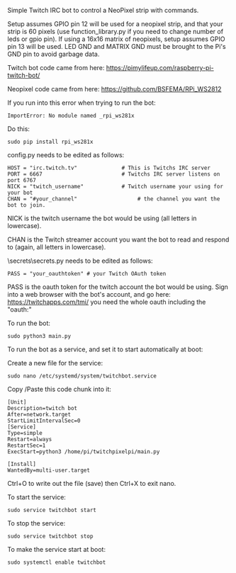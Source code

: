 Simple Twitch IRC bot to control a NeoPixel strip with commands.


Setup assumes GPIO pin 12 will be used for a neopixel strip, and that your strip is 60 pixels (use function_library.py if you need to change number of leds or gpio pin). If using a 16x16 matrix of neopixels, setup assumes GPIO pin 13 will be used. LED GND and MATRIX GND must be brought to the Pi's GND pin to avoid garbage data.


Twitch bot code came from here: https://pimylifeup.com/raspberry-pi-twitch-bot/


Neopixel code came from here: https://github.com/BSFEMA/RPi_WS2812

If you run into this error when trying to run the bot:
```
ImportError: No module named _rpi_ws281x
```
Do this:
```
sudo pip install rpi_ws281x
```


config.py needs to be edited as follows:

```
HOST = "irc.twitch.tv"              # This is Twitchs IRC server
PORT = 6667                         # Twitchs IRC server listens on port 6767
NICK = "twitch_username"            # Twitch username your using for your bot
CHAN = "#your_channel"                   # the channel you want the bot to join.
```
NICK is the twitch username the bot would be using (all letters in lowercase).  

CHAN is the Twitch streamer account you want the bot to read and respond to (again, all letters in lowercase).  

\secrets\secrets.py needs to be edited as follows:
```
PASS = "your_oauthtoken" # your Twitch OAuth token
```
PASS is the oauth token for the twitch account the bot would be using. Sign into a web browser with the bot's account, and go here: https://twitchapps.com/tmi/ you need the whole oauth including the "oauth:"

To run the bot:
```
sudo python3 main.py
```

To run the bot as a service, and set it to start automatically at boot:

Create a new file for the service:
```
sudo nano /etc/systemd/system/twitchbot.service
```
Copy /Paste this code chunk into it:
```
[Unit]
Description=twitch bot
After=network.target
StartLimitIntervalSec=0
[Service]
Type=simple
Restart=always
RestartSec=1
ExecStart=python3 /home/pi/twitchpixelpi/main.py

[Install]
WantedBy=multi-user.target
```
Ctrl+O to write out the file (save) then Ctrl+X to exit nano.


To start the service:
```
sudo service twitchbot start
```
To stop the service:
```
sudo service twitchbot stop
```
To make the service start at boot:
```
sudo systemctl enable twitchbot
```
